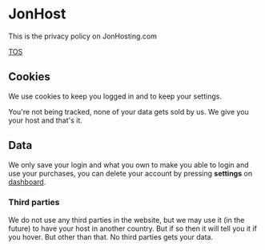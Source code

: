 JonHost
=======

This is the privacy policy on JonHosting.com

[TOS](https://jonhosting.com/legal/TOS.html)  

Cookies
-------

We use cookies to keep you logged in and to keep your settings.

You're not being tracked, none of your data gets sold by us. We give you your host and that's it.

Data
----

We only save your login and what you own to make you able to login and use your purchases, you can delete your account by pressing **settings** on [dashboard](https://jonhosting.com/dashboard).

  

### Third parties

We do not use any third parties in the website, but we may use it (in the future) to have your host in another country. But if so then it will tell you it if you hover. But other than that. No third parties gets your data.
